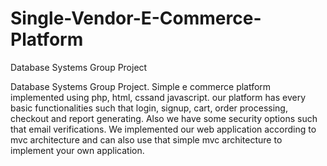 # Single-Vendor-E-Commerce-Platform
Database Systems Group Project

Database Systems Group Project. Simple e commerce platform implemented using php, html, cssand  javascript. our platform has every basic functionalities such that login, signup, cart, order processing, checkout and report generating. Also we have some security options such that email verifications. We implemented our web application according to mvc architecture and can also use that simple mvc architecture to implement your own application.
